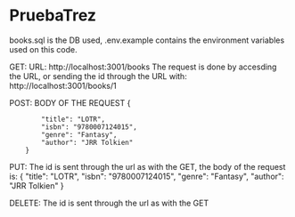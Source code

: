 # PruebaTrez
books.sql is the DB used, .env.example contains the environment variables used on this code.



GET: URL: http://localhost:3001/books
    The request is done by accesding the URL, or sending the id through the URL with: http://localhost:3001/books/1 
    
    
POST: BODY OF THE REQUEST
        {
			
			"title": "LOTR",
			"isbn": "9780007124015",
			"genre": "Fantasy",
			"author": "JRR Tolkien"
		}

PUT: The id is sent through the url as with the GET, the body of the request is: 
            {
            "title": "LOTR",
			"isbn": "9780007124015",
			"genre": "Fantasy",
			"author": "JRR Tolkien"
            }

DELETE: The id is sent through the url as with the GET
